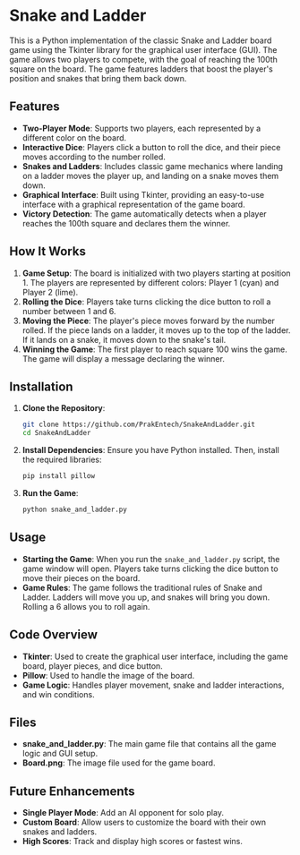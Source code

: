 # Snake and Ladder

This is a Python implementation of the classic Snake and Ladder board game using the Tkinter library for the graphical user interface (GUI). The game allows two players to compete, with the goal of reaching the 100th square on the board. The game features ladders that boost the player's position and snakes that bring them back down.

## Features

- **Two-Player Mode**: Supports two players, each represented by a different color on the board.
- **Interactive Dice**: Players click a button to roll the dice, and their piece moves according to the number rolled.
- **Snakes and Ladders**: Includes classic game mechanics where landing on a ladder moves the player up, and landing on a snake moves them down.
- **Graphical Interface**: Built using Tkinter, providing an easy-to-use interface with a graphical representation of the game board.
- **Victory Detection**: The game automatically detects when a player reaches the 100th square and declares them the winner.

## How It Works

1. **Game Setup**: The board is initialized with two players starting at position 1. The players are represented by different colors: Player 1 (cyan) and Player 2 (lime).
2. **Rolling the Dice**: Players take turns clicking the dice button to roll a number between 1 and 6.
3. **Moving the Piece**: The player's piece moves forward by the number rolled. If the piece lands on a ladder, it moves up to the top of the ladder. If it lands on a snake, it moves down to the snake's tail.
4. **Winning the Game**: The first player to reach square 100 wins the game. The game will display a message declaring the winner.

## Installation

1. **Clone the Repository**:
   ```bash
   git clone https://github.com/PrakEntech/SnakeAndLadder.git
   cd SnakeAndLadder
   ```

2. **Install Dependencies**:
   Ensure you have Python installed. Then, install the required libraries:
   ```bash
   pip install pillow
   ```

3. **Run the Game**:
   ```bash
   python snake_and_ladder.py
   ```

## Usage

- **Starting the Game**: When you run the `snake_and_ladder.py` script, the game window will open. Players take turns clicking the dice button to move their pieces on the board.
- **Game Rules**: The game follows the traditional rules of Snake and Ladder. Ladders will move you up, and snakes will bring you down. Rolling a 6 allows you to roll again.

## Code Overview

- **Tkinter**: Used to create the graphical user interface, including the game board, player pieces, and dice button.
- **Pillow**: Used to handle the image of the board.
- **Game Logic**: Handles player movement, snake and ladder interactions, and win conditions.

## Files

- **snake_and_ladder.py**: The main game file that contains all the game logic and GUI setup.
- **Board.png**: The image file used for the game board.

## Future Enhancements

- **Single Player Mode**: Add an AI opponent for solo play.
- **Custom Board**: Allow users to customize the board with their own snakes and ladders.
- **High Scores**: Track and display high scores or fastest wins.
